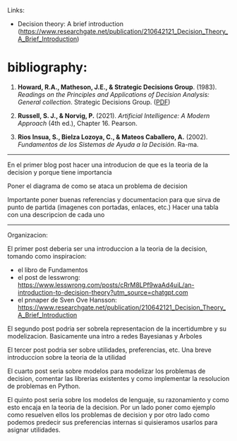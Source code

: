 Links:
* Decision theory: A brief introduction (https://www.researchgate.net/publication/210642121_Decision_Theory_A_Brief_Introduction)

# bibliography:

1. **Howard, R.A., Matheson, J.E., & Strategic Decisions Group**. (1983). *Readings on the Principles and Applications of Decision Analysis: General collection*. Strategic Decisions Group. ([PDF](https://gwern.net/doc/statistics/decision/1983-howard-readingsondecisionanalysis-v1.pdf))

2. **Russell, S. J., & Norvig, P.** (2021). *Artificial Intelligence: A Modern Approach* (4th ed.), Chapter 16. Pearson.

3. **Rios Insua, S., Bielza Lozoya, C., & Mateos Caballero, A.** (2002). *Fundamentos de los Sistemas de Ayuda a la Decisión*. Ra-ma. 

-----

En el primer blog post hacer una introducion de que es la teoria de la decision y porque tiene importancia

Poner el diagrama de como se ataca un problema de decision

Importante poner buenas referencias y documentacion para que sirva de punto de partida (imagenes con portadas, enlaces, etc.) Hacer una tabla con una descripcion de cada uno

-------

Organizacion:

El primer post deberia ser una introduccion a la teoria de la decision, tomando como inspiracion:
  * el libro de Fundamentos
  * el post de lesswrong: https://www.lesswrong.com/posts/cRrM8LPf9waAd4uiL/an-introduction-to-decision-theory?utm_source=chatgpt.com
  * el pnnaper de Sven Ove Hansson: https://www.researchgate.net/publication/210642121_Decision_Theory_A_Brief_Introduction

El segundo post podria ser sobrela representacion de la incertidumbre y su modelizacion. Basicamente una intro a redes Bayesianas y Arboles

El tercer post podria ser sobre utilidades, preferencias, etc. Una breve introduccion sobre la teoria de la utilidad

El cuarto post seria sobre modelos para modelizar los problemas de decision, comentar las librerias existentes y como implementar la resolucion de problemas en Python.

El quinto post seria sobre los modelos de lenguaje, su razonamiento y como esto encaja en la teoria de la decision. Por un lado poner como ejemplo como resuelven ellos los problemas de decision y por otro lado como podemos predecir sus preferencias internas si quisieramos usarlos para asignar utilidades.